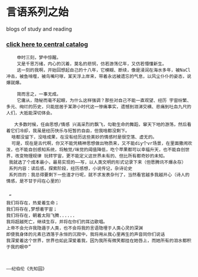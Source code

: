 # 言语系列之始
blogs of study and reading
### [click here to central catalog](ahajunzi.github.io/web_building/.idea/index.html)

        申时三刻，梦中惊醒。
        又是千思万绪，内心的沉着，莫名的悲悯，仿若游荡亿年，又仿若懵懂新生。
        这一刻的我啊，开始回想起自己的十八年，它模糊、断续，像是浸润在海水多年，被NaCl冲击，被鱼啃噬，被鸟嘴叼啄，某天浮上岸来，带着永远被遗忘的气息，以风尘仆仆的姿态，说爆就爆。

        简而言之，一事无成。
        它庸从，隐秘而毫不起眼，为什么这样强调？那些对自己不能一直观望、经历 宇宙纷繁、多元、绚烂的历史，只能屈居于某渺小时代这一惨痛事实，遗憾到泪涕交横、悲痛到吐血九尺的人们，大抵能深切体会。

       大多数时候，任由思想/情感 兴高采烈的飘飞，勾勒生命的舞蹈，窜天下地的游荡，然后看着它们冷却，我虽是经历快乐与短暂的自由，但我啥都没剩下。
      啥都没留下，没啥成果，在没有经历这些美妙的情感时是很空落、虚无的。
      可是，现在是古代啊，你又不能凭精神思想做出物质来，又不能diy个vr场景，在里面撒闹欢泼，也不能自创感知系统，将触觉/味觉的阈值降低，吃个苹果都可以幸福升天，也不能自创世界，改变物理规律 玩转宇宙，更不能定义这世界未有的、但比所有都奇妙的未知。
     我就选了个成本最小，最易实现的——写，以人类文明的形式记录下来（但愿腾讯不爆永存）
     系列内容：读后感，探索阶段，经历感想，小说传记，杂诗论史
     系列目的：我总得要剩下一些渣才行呢，就不求发表杂刊了，当然看官越多我越开心（诗人的情感，是不甘于闷在心里的）


     “ 
    我们将存在，热爱着生命；
    我们将存在,梦想着宇宙；
    我们将存在，朝着太阳飞腾......
    我将超越死亡，继续生存，并将在你们的耳边歌唱。
    上帝不会允许我隐遁于人类，也不会将我的言语隐埋于人类心灵的深渊
    即使我身体的元素已洒落于永恒的沉寂中，我将用从我心里再生的声音同你们说话
    我深爱着这个世界，世界也如此深爱着我，因为我所有微笑都挂在她唇上，而她所有的泪水都积于我的眼中”


                                                                                  ——纪伯伦《先知园》
